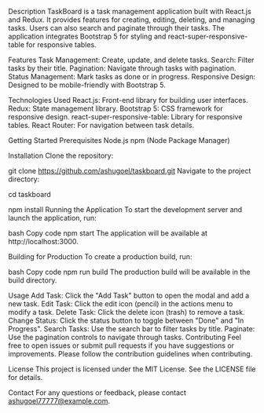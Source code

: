 
Description
TaskBoard is a task management application built with React.js and Redux. It provides features for creating, editing, deleting, and managing tasks. Users can also search and paginate through their tasks. The application integrates Bootstrap 5 for styling and react-super-responsive-table for responsive tables.

Features
        Task Management: Create, update, and delete tasks.
        Search: Filter tasks by their title.
        Pagination: Navigate through tasks with pagination.
        Status Management: Mark tasks as done or in progress.
        Responsive Design: Designed to be mobile-friendly with Bootstrap 5.
        
        
Technologies Used
        React.js: Front-end library for building user interfaces.
        Redux: State management library.
        Bootstrap 5: CSS framework for responsive design.
        react-super-responsive-table: Library for responsive tables.
        React Router: For navigation between task details.
    
Getting Started
    Prerequisites
        Node.js
        npm (Node Package Manager)

Installation
Clone the repository:


git clone https://github.com/ashugoel/taskboard.git
Navigate to the project directory:


cd taskboard



npm install
Running the Application
To start the development server and launch the application, run:

bash
Copy code
npm start
The application will be available at http://localhost:3000.

Building for Production
To create a production build, run:

bash
Copy code
npm run build
The production build will be available in the build directory.

Usage
        Add Task: Click the "Add Task" button to open the modal and add a new task.
        Edit Task: Click the edit icon (pencil) in the actions menu to modify a task.
        Delete Task: Click the delete icon (trash) to remove a task.
        Change Status: Click the status button to toggle between "Done" and "In Progress".
        Search Tasks: Use the search bar to filter tasks by title.
        Paginate: Use the pagination controls to navigate through tasks.
        Contributing
        Feel free to open issues or submit pull requests if you have suggestions or improvements. Please follow the contribution guidelines when contributing.

License
This project is licensed under the MIT License. See the LICENSE file for details.

Contact
For any questions or feedback, please contact ashugoel77777@example.com.